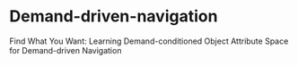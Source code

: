 # Demand-driven-navigation
Find What You Want: Learning Demand-conditioned Object Attribute Space for Demand-driven Navigation
